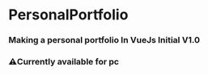 # PersonalPortfolio
### Making a personal portfolio In VueJs Initial V1.0

### ⚠️Currently available for pc

